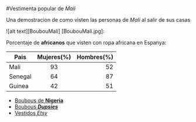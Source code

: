 #Vestimenta popular de _Mali_

Una demostracion de como visten las personas de _Mali_ al salir de sus casas

![alt text][BoubouMali]
[BoubouMali.jpg]:

Porcentaje de **africanos** que visten con ropa africana en Espanya:

| **Pais**	    | **Mujeres(%)**		    | **Hombres(%)**	      |
|---------------|:---------------------:|----------------------:|
|Mali		        |93			                |52			                |
|Senegal	      |64			                |87			                |
|Guinea		      |42			                |51			                |

* [Boubous de **Nigeria**](https://es.pinterest.com/explore/boubou-africain-homme-947385650675/)
* [Boubous **_Dupsies_**](https://es.pinterest.com/explore/boubou-africain-homme-947385650675/)
* [Vestidos _Etsy_](https://www.etsy.com/market/african_dress)
